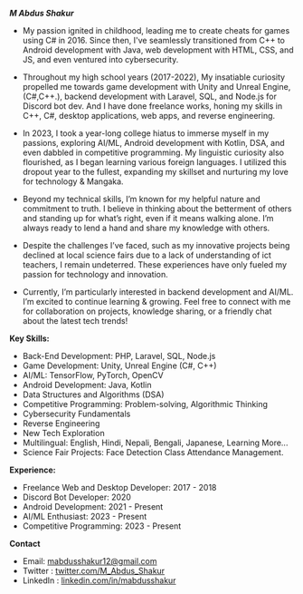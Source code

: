 ***M Abdus Shakur***

* My passion ignited in childhood, leading me to create cheats for games using C# in 2016. Since then, I've seamlessly transitioned from C++ to Android development with Java, web development with HTML, CSS, and JS, and even ventured into cybersecurity.

* Throughout my high school years (2017-2022), My insatiable curiosity propelled me towards game development with Unity and Unreal Engine,(C#,C++.), backend development with Laravel, SQL, and Node.js for Discord bot dev. And I have done freelance works, honing my skills in C++, C#, desktop applications, web apps, and reverse engineering. 

* In 2023, I took a year-long college hiatus to immerse myself in my passions, exploring AI/ML, Android development with Kotlin, DSA, and even dabbled in competitive programming. My linguistic curiosity also flourished, as I began learning various foreign languages. I utilized this dropout year to the fullest, expanding my skillset and nurturing my love for technology & Mangaka.

* Beyond my technical skills, I’m known for my helpful nature and commitment to truth. I believe in thinking about the betterment of others and standing up for what’s right, even if it means walking alone. I’m always ready to lend a hand and share my knowledge with others.

* Despite the challenges I’ve faced, such as my innovative projects being declined at local science fairs due to a lack of understanding of ict teachers, I remain undeterred. These experiences have only fueled my passion for technology and innovation.

* Currently, I’m particularly interested in backend development and AI/ML. I’m excited to continue learning & growing. Feel free to connect with me for collaboration on projects, knowledge sharing, or a friendly chat about the latest tech trends!

**Key Skills:**

* Back-End Development: PHP, Laravel, SQL, Node.js
* Game Development: Unity, Unreal Engine (C#, C++)
* AI/ML: TensorFlow, PyTorch, OpenCV
* Android Development: Java, Kotlin
* Data Structures and Algorithms (DSA)
* Competitive Programming: Problem-solving, Algorithmic Thinking
* Cybersecurity Fundamentals
* Reverse Engineering
* New Tech Exploration
* Multilingual: English, Hindi, Nepali, Bengali, Japanese, Learning More...  
* Science Fair Projects: Face Detection Class Attendance Management.

**Experience:**

* Freelance Web and Desktop Developer: 2017 - 2018
* Discord Bot Developer: 2020
* Android Development: 2021 - Present
* AI/ML Enthusiast: 2023 - Present
* Competitive Programming: 2023 - Present


**Contact**

* Email: mabdusshakur12@gmail.com
* Twitter  :  <a href="https://twitter.com/M_Abdus_Shakur" target="_blank">twitter.com/M_Abdus_Shakur</a>
* LinkedIn : <a href="https://www.linkedin.com/in/mabdusshakur" target="_blank">linkedin.com/in/mabdusshakur</a>
